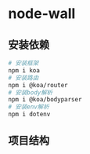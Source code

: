 # node-wall

## 安装依赖

```sh
# 安装框架
npm i koa
# 安装路由
npm i @koa/router
# 安装body解析
npm i @koa/bodyparser
# 安装env解析
npm i dotenv
```
## 项目结构
